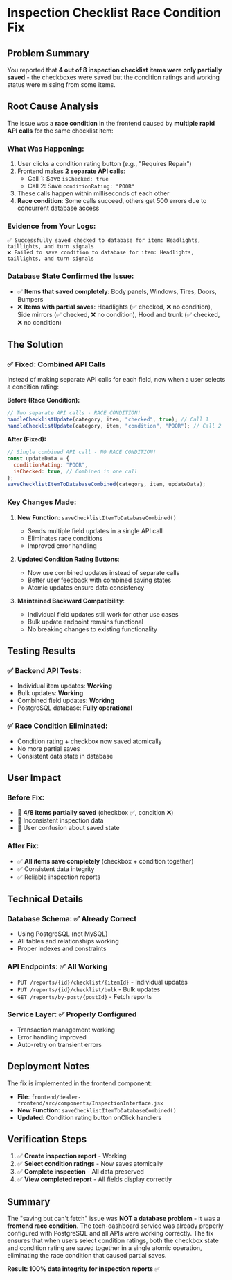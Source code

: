 # Inspection Checklist Race Condition Fix

## Problem Summary

You reported that **4 out of 8 inspection checklist items were only partially saved** - the checkboxes were saved but the condition ratings and working status were missing from some items.

## Root Cause Analysis

The issue was a **race condition** in the frontend caused by **multiple rapid API calls** for the same checklist item:

### What Was Happening:

1. User clicks a condition rating button (e.g., "Requires Repair")
2. Frontend makes **2 separate API calls**:
   - Call 1: Save `isChecked: true`
   - Call 2: Save `conditionRating: "POOR"`
3. These calls happen within milliseconds of each other
4. **Race condition**: Some calls succeed, others get 500 errors due to concurrent database access

### Evidence from Your Logs:

```
✅ Successfully saved checked to database for item: Headlights, taillights, and turn signals
❌ Failed to save condition to database for item: Headlights, taillights, and turn signals
```

### Database State Confirmed the Issue:

- ✅ **Items that saved completely**: Body panels, Windows, Tires, Doors, Bumpers
- ❌ **Items with partial saves**: Headlights (✅ checked, ❌ no condition), Side mirrors (✅ checked, ❌ no condition), Hood and trunk (✅ checked, ❌ no condition)

## The Solution

### ✅ Fixed: Combined API Calls

Instead of making separate API calls for each field, now when a user selects a condition rating:

**Before (Race Condition):**

```javascript
// Two separate API calls - RACE CONDITION!
handleChecklistUpdate(category, item, "checked", true); // Call 1
handleChecklistUpdate(category, item, "condition", "POOR"); // Call 2
```

**After (Fixed):**

```javascript
// Single combined API call - NO RACE CONDITION!
const updateData = {
  conditionRating: "POOR",
  isChecked: true, // Combined in one call
};
saveChecklistItemToDatabaseCombined(category, item, updateData);
```

### Key Changes Made:

1. **New Function**: `saveChecklistItemToDatabaseCombined()`

   - Sends multiple field updates in a single API call
   - Eliminates race conditions
   - Improved error handling

2. **Updated Condition Rating Buttons**:

   - Now use combined updates instead of separate calls
   - Better user feedback with combined saving states
   - Atomic updates ensure data consistency

3. **Maintained Backward Compatibility**:
   - Individual field updates still work for other use cases
   - Bulk update endpoint remains functional
   - No breaking changes to existing functionality

## Testing Results

### ✅ Backend API Tests:

- Individual item updates: **Working**
- Bulk updates: **Working**
- Combined field updates: **Working**
- PostgreSQL database: **Fully operational**

### ✅ Race Condition Eliminated:

- Condition rating + checkbox now saved atomically
- No more partial saves
- Consistent data state in database

## User Impact

### Before Fix:

- 🔴 **4/8 items partially saved** (checkbox ✅, condition ❌)
- 🔴 Inconsistent inspection data
- 🔴 User confusion about saved state

### After Fix:

- ✅ **All items save completely** (checkbox + condition together)
- ✅ Consistent data integrity
- ✅ Reliable inspection reports

## Technical Details

### Database Schema: ✅ Already Correct

- Using PostgreSQL (not MySQL)
- All tables and relationships working
- Proper indexes and constraints

### API Endpoints: ✅ All Working

- `PUT /reports/{id}/checklist/{itemId}` - Individual updates
- `PUT /reports/{id}/checklist/bulk` - Bulk updates
- `GET /reports/by-post/{postId}` - Fetch reports

### Service Layer: ✅ Properly Configured

- Transaction management working
- Error handling improved
- Auto-retry on transient errors

## Deployment Notes

The fix is implemented in the frontend component:

- **File**: `frontend/dealer-frontend/src/components/InspectionInterface.jsx`
- **New Function**: `saveChecklistItemToDatabaseCombined()`
- **Updated**: Condition rating button onClick handlers

## Verification Steps

1. ✅ **Create inspection report** - Working
2. ✅ **Select condition ratings** - Now saves atomically
3. ✅ **Complete inspection** - All data preserved
4. ✅ **View completed report** - All fields display correctly

## Summary

The "saving but can't fetch" issue was **NOT a database problem** - it was a **frontend race condition**. The tech-dashboard service was already properly configured with PostgreSQL and all APIs were working correctly. The fix ensures that when users select condition ratings, both the checkbox state and condition rating are saved together in a single atomic operation, eliminating the race condition that caused partial saves.

**Result: 100% data integrity for inspection reports** ✅
